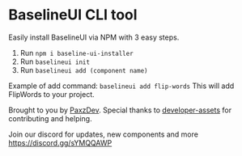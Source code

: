 # BaselineUI CLI tool

Easily install BaselineUI via NPM with 3 easy steps. 

1. Run `npm i baseline-ui-installer`
2. Run `baselineui init`
3. Run `baselineui add (component name)`

Example of add command: `baselineui add flip-words`
This will add FlipWords to your project.

Brought to you by <a href='https://github.com/PaxzDev'>PaxzDev</a>. Special thanks to <a href='https://github.com/developer-assets'>developer-assets</a> for contributing and helping.

Join our discord for updates, new components and more https://discord.gg/sYMQQAWP
